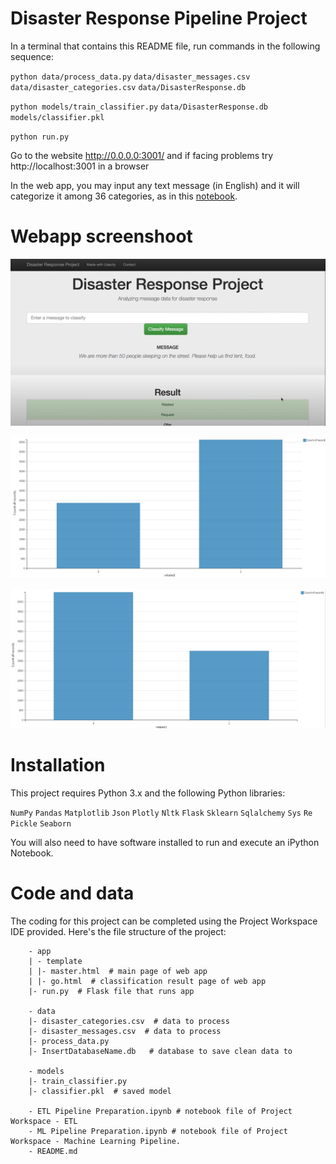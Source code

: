 # Disaster Response Pipeline Project
In a terminal that contains this README file, run commands in the following sequence:

`python data/process_data.py` `data/disaster_messages.csv` `data/disaster_categories.csv` `data/DisasterResponse.db`
    
`python models/train_classifier.py` `data/DisasterResponse.db` `models/classifier.pkl`

`python run.py`

Go to the website http://0.0.0.0:3001/ and if facing problems try http://localhost:3001 in a browser

In the web app, you may input any text message (in English) and it will categorize it among 36 categories, as in this [notebook](https://github.com/Nhan121/Udacity_project2_disaster_response/blob/main/ML%20Pipeline%20Preparation.ipynb).

# Webapp screenshoot
![alt text](https://github.com/Nhan121/Udacity_project2_disaster_response/blob/main/Fig_1_1.jpg)

![alt text](https://github.com/Nhan121/Udacity_project2_disaster_response/blob/main/Fig_1_2.jpg)

![alt text](https://github.com/Nhan121/Udacity_project2_disaster_response/blob/main/Fig_1_3.jpg)

# Installation
This project requires Python 3.x and the following Python libraries:

`NumPy`
`Pandas`
`Matplotlib`
`Json`
`Plotly`
`Nltk`
`Flask`
`Sklearn`
`Sqlalchemy`
`Sys`
`Re`
`Pickle`
`Seaborn`

You will also need to have software installed to run and execute an iPython Notebook.


# Code and data
The coding for this project can be completed using the Project Workspace IDE provided. Here's the file structure of the project:

        - app
        | - template
        | |- master.html  # main page of web app
        | |- go.html  # classification result page of web app
        |- run.py  # Flask file that runs app

        - data
        |- disaster_categories.csv  # data to process 
        |- disaster_messages.csv  # data to process
        |- process_data.py
        |- InsertDatabaseName.db   # database to save clean data to

        - models
        |- train_classifier.py
        |- classifier.pkl  # saved model 

        - ETL Pipeline Preparation.ipynb # notebook file of Project Workspace - ETL
        - ML Pipeline Preparation.ipynb # notebook file of Project Workspace - Machine Learning Pipeline.
        - README.md
